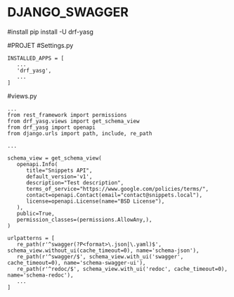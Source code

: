 # DJANGO_SWAGGER

#install
pip install -U drf-yasg


#PROJET
#Settings.py

    INSTALLED_APPS = [
       ...
       'drf_yasg',
       ...
    ]

#views.py

    ...
    from rest_framework import permissions
    from drf_yasg.views import get_schema_view
    from drf_yasg import openapi
    from django.urls import path, include, re_path

    ...

    schema_view = get_schema_view(
       openapi.Info(
          title="Snippets API",
          default_version='v1',
          description="Test description",
          terms_of_service="https://www.google.com/policies/terms/",
          contact=openapi.Contact(email="contact@snippets.local"),
          license=openapi.License(name="BSD License"),
       ),
       public=True,
       permission_classes=(permissions.AllowAny,),
    )

    urlpatterns = [
       re_path(r'^swagger(?P<format>\.json|\.yaml)$', schema_view.without_ui(cache_timeout=0), name='schema-json'),
       re_path(r'^swagger/$', schema_view.with_ui('swagger', cache_timeout=0), name='schema-swagger-ui'),
       re_path(r'^redoc/$', schema_view.with_ui('redoc', cache_timeout=0), name='schema-redoc'),
       ...
    ]

